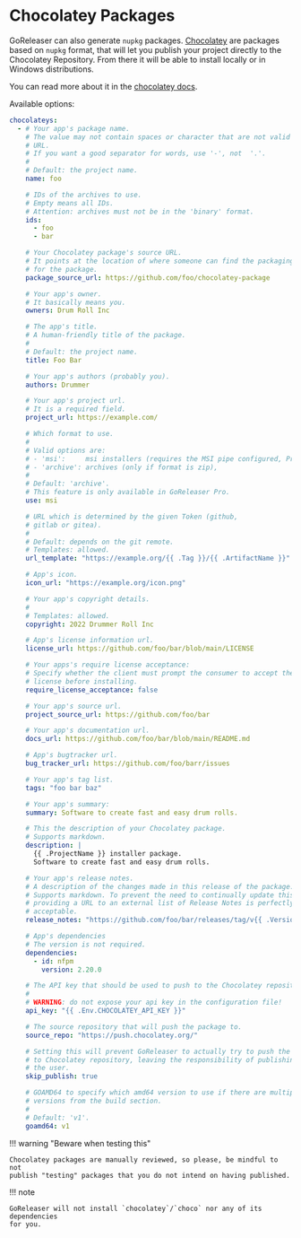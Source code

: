 # Chocolatey Packages

GoReleaser can also generate `nupkg` packages.
[Chocolatey](http://chocolatey.org/) are packages based on `nupkg` format, that
will let you publish your project directly to the Chocolatey Repository. From
there it will be able to install locally or in Windows distributions.

You can read more about it in the [chocolatey docs](https://docs.chocolatey.org/).

Available options:

```yaml title=".goreleaser.yaml"
chocolateys:
  - # Your app's package name.
    # The value may not contain spaces or character that are not valid for a
    # URL.
    # If you want a good separator for words, use '-', not  '.'.
    #
    # Default: the project name.
    name: foo

    # IDs of the archives to use.
    # Empty means all IDs.
    # Attention: archives must not be in the 'binary' format.
    ids:
      - foo
      - bar

    # Your Chocolatey package's source URL.
    # It points at the location of where someone can find the packaging files
    # for the package.
    package_source_url: https://github.com/foo/chocolatey-package

    # Your app's owner.
    # It basically means you.
    owners: Drum Roll Inc

    # The app's title.
    # A human-friendly title of the package.
    #
    # Default: the project name.
    title: Foo Bar

    # Your app's authors (probably you).
    authors: Drummer

    # Your app's project url.
    # It is a required field.
    project_url: https://example.com/

    # Which format to use.
    #
    # Valid options are:
    # - 'msi':     msi installers (requires the MSI pipe configured, Pro only)
    # - 'archive': archives (only if format is zip),
    #
    # Default: 'archive'.
    # This feature is only available in GoReleaser Pro.
    use: msi

    # URL which is determined by the given Token (github,
    # gitlab or gitea).
    #
    # Default: depends on the git remote.
    # Templates: allowed.
    url_template: "https://example.org/{{ .Tag }}/{{ .ArtifactName }}"

    # App's icon.
    icon_url: "https://example.org/icon.png"

    # Your app's copyright details.
    #
    # Templates: allowed.
    copyright: 2022 Drummer Roll Inc

    # App's license information url.
    license_url: https://github.com/foo/bar/blob/main/LICENSE

    # Your apps's require license acceptance:
    # Specify whether the client must prompt the consumer to accept the package
    # license before installing.
    require_license_acceptance: false

    # Your app's source url.
    project_source_url: https://github.com/foo/bar

    # Your app's documentation url.
    docs_url: https://github.com/foo/bar/blob/main/README.md

    # App's bugtracker url.
    bug_tracker_url: https://github.com/foo/barr/issues

    # Your app's tag list.
    tags: "foo bar baz"

    # Your app's summary:
    summary: Software to create fast and easy drum rolls.

    # This the description of your Chocolatey package.
    # Supports markdown.
    description: |
      {{ .ProjectName }} installer package.
      Software to create fast and easy drum rolls.

    # Your app's release notes.
    # A description of the changes made in this release of the package.
    # Supports markdown. To prevent the need to continually update this field,
    # providing a URL to an external list of Release Notes is perfectly
    # acceptable.
    release_notes: "https://github.com/foo/bar/releases/tag/v{{ .Version }}"

    # App's dependencies
    # The version is not required.
    dependencies:
      - id: nfpm
        version: 2.20.0

    # The API key that should be used to push to the Chocolatey repository.
    #
    # WARNING: do not expose your api key in the configuration file!
    api_key: "{{ .Env.CHOCOLATEY_API_KEY }}"

    # The source repository that will push the package to.
    source_repo: "https://push.chocolatey.org/"

    # Setting this will prevent GoReleaser to actually try to push the package
    # to Chocolatey repository, leaving the responsibility of publishing it to
    # the user.
    skip_publish: true

    # GOAMD64 to specify which amd64 version to use if there are multiple
    # versions from the build section.
    #
    # Default: 'v1'.
    goamd64: v1
```

!!! warning "Beware when testing this"

    Chocolatey packages are manually reviewed, so please, be mindful to not
    publish "testing" packages that you do not intend on having published.

<!-- md:templates -->

!!! note

    GoReleaser will not install `chocolatey`/`choco` nor any of its dependencies
    for you.
